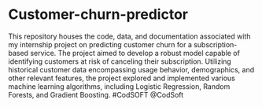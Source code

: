 # Customer-churn-predictor
This repository houses the code, data, and documentation associated with my internship project on predicting customer churn for a subscription-based service. The project aimed to develop a robust model capable of identifying customers at risk of canceling their subscription. Utilizing historical customer data encompassing usage behavior, demographics, and other relevant features, the project explored and implemented various machine learning algorithms, including Logistic Regression, Random Forests, and Gradient Boosting. #CodSOFT @CodSoft

